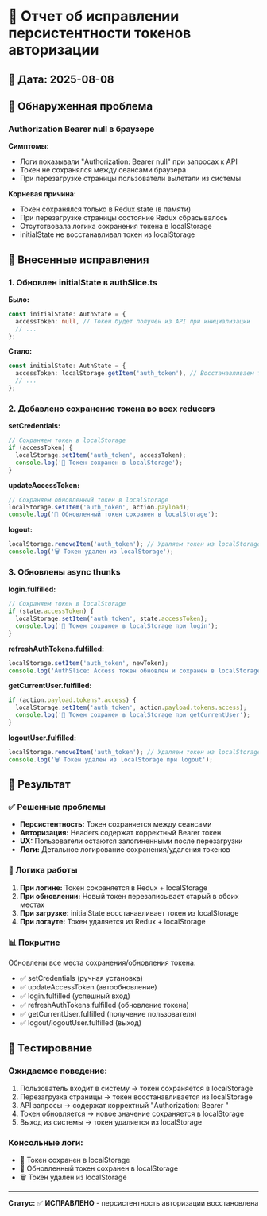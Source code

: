 # 🔐 Отчет об исправлении персистентности токенов авторизации

## 📅 Дата: 2025-08-08

## 🚨 Обнаруженная проблема

### Authorization Bearer null в браузере
**Симптомы:**
- Логи показывали "Authorization: Bearer null" при запросах к API
- Токен не сохранялся между сеансами браузера  
- При перезагрузке страницы пользователи вылетали из системы

**Корневая причина:**
- Токен сохранялся только в Redux state (в памяти)
- При перезагрузке страницы состояние Redux сбрасывалось
- Отсутствовала логика сохранения токена в localStorage
- initialState не восстанавливал токен из localStorage

## 🔧 Внесенные исправления

### 1. Обновлен initialState в authSlice.ts
**Было:**
```typescript
const initialState: AuthState = {
  accessToken: null, // Токен будет получен из API при инициализации
  // ...
};
```

**Стало:**
```typescript
const initialState: AuthState = {
  accessToken: localStorage.getItem('auth_token'), // Восстанавливаем токен из localStorage
  // ...
};
```

### 2. Добавлено сохранение токена во всех reducers

**setCredentials:**
```typescript
// Сохраняем токен в localStorage
if (accessToken) {
  localStorage.setItem('auth_token', accessToken);
  console.log('🔐 Токен сохранен в localStorage');
}
```

**updateAccessToken:**
```typescript
// Сохраняем обновленный токен в localStorage
localStorage.setItem('auth_token', action.payload);
console.log('🔄 Обновленный токен сохранен в localStorage');
```

**logout:**
```typescript
localStorage.removeItem('auth_token'); // Удаляем токен из localStorage
console.log('🗑️ Токен удален из localStorage');
```

### 3. Обновлены async thunks

**login.fulfilled:**
```typescript
// Сохраняем токен в localStorage
if (state.accessToken) {
  localStorage.setItem('auth_token', state.accessToken);
  console.log('🔐 Токен сохранен в localStorage при login');
}
```

**refreshAuthTokens.fulfilled:**
```typescript
localStorage.setItem('auth_token', newToken);
console.log('AuthSlice: Access токен обновлен и сохранен в localStorage');
```

**getCurrentUser.fulfilled:**
```typescript
if (action.payload.tokens?.access) {
  localStorage.setItem('auth_token', action.payload.tokens.access);
  console.log('🔐 Токен сохранен в localStorage при getCurrentUser');
}
```

**logoutUser.fulfilled:**
```typescript
localStorage.removeItem('auth_token'); // Удаляем токен из localStorage
console.log('🗑️ Токен удален из localStorage при logout');
```

## 🎯 Результат

### ✅ Решенные проблемы
- **Персистентность:** Токен сохраняется между сеансами
- **Авторизация:** Headers содержат корректный Bearer токен
- **UX:** Пользователи остаются залогиненными после перезагрузки
- **Логи:** Детальное логирование сохранения/удаления токенов

### 🔄 Логика работы
1. **При логине:** Токен сохраняется в Redux + localStorage
2. **При обновлении:** Новый токен перезаписывает старый в обоих местах
3. **При загрузке:** initialState восстанавливает токен из localStorage
4. **При логауте:** Токен удаляется из Redux + localStorage

### 📊 Покрытие
Обновлены все места сохранения/обновления токена:
- ✅ setCredentials (ручная установка)
- ✅ updateAccessToken (автообновление)  
- ✅ login.fulfilled (успешный вход)
- ✅ refreshAuthTokens.fulfilled (обновление токена)
- ✅ getCurrentUser.fulfilled (получение пользователя)
- ✅ logout/logoutUser.fulfilled (выход)

## 🧪 Тестирование

### Ожидаемое поведение:
1. Пользователь входит в систему → токен сохраняется в localStorage
2. Перезагрузка страницы → токен восстанавливается из localStorage  
3. API запросы → содержат корректный "Authorization: Bearer <token>"
4. Токен обновляется → новое значение сохраняется в localStorage
5. Выход из системы → токен удаляется из localStorage

### Консольные логи:
- 🔐 Токен сохранен в localStorage
- 🔄 Обновленный токен сохранен в localStorage  
- 🗑️ Токен удален из localStorage

---
**Статус:** ✅ **ИСПРАВЛЕНО** - персистентность авторизации восстановлена
